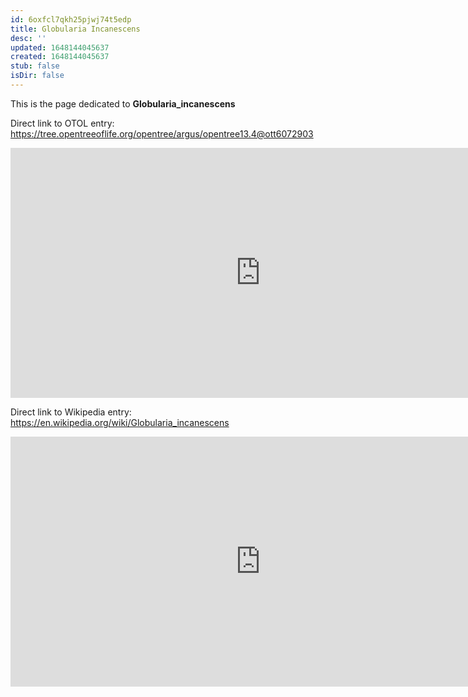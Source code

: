 ```yaml
---
id: 6oxfcl7qkh25pjwj74t5edp
title: Globularia Incanescens
desc: ''
updated: 1648144045637
created: 1648144045637
stub: false
isDir: false
---
```

This is the page dedicated to **Globularia_incanescens**


Direct link to OTOL entry: https://tree.opentreeoflife.org/opentree/argus/opentree13.4@ott6072903



<html>
    <body>
    <iframe src="https://tree.opentreeoflife.org/opentree/argus/opentree13.4@ott6072903"
    width="800" height="400" frameborder="0" allowfullscreen> </iframe>
    </body>
</html>
    


Direct link to Wikipedia entry: https://en.wikipedia.org/wiki/Globularia_incanescens



<html>
    <body>
    <iframe src="https://en.wikipedia.org/wiki/Globularia_incanescens"
    width="800" height="400" frameborder="0" allowfullscreen> </iframe>
    </body>
</html>
    
